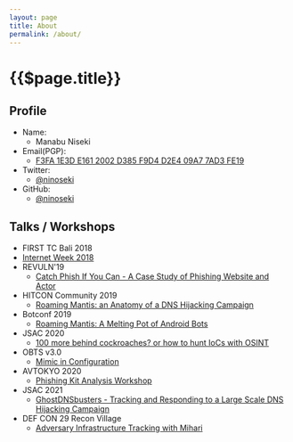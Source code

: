 ```yaml
---
layout: page
title: About
permalink: /about/
---
```


# {{$page.title}}

## Profile

- Name:
  - Manabu Niseki
- Email(PGP):
  - [F3FA 1E3D E161 2002 D385 F9D4 D2E4 09A7 7AD3 FE19](https://flowcrypt.com/pub/manabu.niseki@gmail.com)
- Twitter:
  - [@ninoseki](https://twitter.com/ninoseki)
- GitHub:
  - [@ninoseki](https://github.com/ninoseki)

## Talks / Workshops

- FIRST TC Bali 2018
- [Internet Week 2018](https://www.nic.ad.jp/ja/materials/iw/2018/proceedings/d2/d2-1-ishimaru.pdf)
- REVULN'19
  - [Catch Phish If You Can - A Case Study of Phishing Website and Actor](https://revuln.com/files/slides/revuln19/revuln19_4.pdf)
- HITCON Community 2019
  - [Roaming Mantis: an Anatomy of a DNS Hijacking Campaign](https://hitcon.org/2019/CMT/slide-files/d2_s1_r1.pdf)
- Botconf 2019
  - [Roaming Mantis: A Melting Pot of Android Bots](https://www.botconf.eu/wp-content/uploads/2019/12/B2019-Ishimaru-Niseki-Ogawa-Mantis.pdf)
- JSAC 2020
  - [100 more behind cockroaches? or how to hunt IoCs with OSINT](https://jsac.jpcert.or.jp/archive/2020/pdf/JSAC2020_4_ogawa-niseki_en.pdf)
- OBTS v3.0
  - [Mimic in Configuration](https://objectivebythesea.com/v3/talks/OBTS_v3_mNiseki_sIshimaru.pdf)
- AVTOKYO 2020
  - [Phishing Kit Analysis Workshop](https://speakerdeck.com/ninoseki/avtokyo-2020-phishing-kit-analysis-workshop)
- JSAC 2021
  - [GhostDNSbusters - Tracking and Responding to a Large Scale DNS Hijacking Campaign](https://jsac.jpcert.or.jp/archive/2021/pdf/JSAC2021_101_josh-niseki_jp.pdf)
- DEF CON 29 Recon Village
  - [Adversary Infrastructure Tracking with Mihari](/presentations/Adversary%20Infrastructure%20Tracking%20with%20Mihari.pdf)